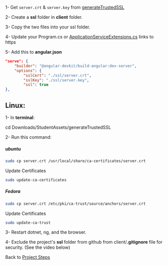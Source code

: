 1- Get `server.crt` & `server.key` from [generateTrustedSSL](obsidian://open?vault=Advance%20Class&file=Programming%2Fhelpers%2FgenerateTrustedSSL.zip)

2- Create a **ssl** folder in **client** folder.

3- Copy the two files into your ssl folder.

4- Update your Program.cs or [ApplicationServiceExtensions.cs](https://github.com/mrtabaa/hallboard/blob/master/api/Extensions/ApplicationServiceExtensions.cs) links to https

5- Add this to **angular.json**
```json
"serve": {
	"builder": "@angular-devkit/build-angular:dev-server",
	"options": {
		"sslCert": "./ssl/server.crt",
		"sslKey": "./ssl/server.key",
		"ssl": true
},
```

## Linux:

1- In **terminal**:

cd Downloads/StudentAssets/generateTrustedSSL

2- Run this command:

##### ubuntu
```bash
sudo cp server.crt /usr/local/share/ca-certificates/server.crt
```
Update Certificates
```bash
sudo update-ca-certificates
```
##### Fedora
```bash
sudo cp server.crt /etc/pki/ca-trust/source/anchors/server.crt
```
Update Certificates
```bash
sudo update-ca-trust
```

3- Restart dotnet, ng, and the browser.

4- Exclude the project's **ssl** folder from github from client/**.gitignore** file for security. (See the video below)

Back to [Project Steps](obsidian://open?vault=Advance%20Class&file=Programming%2F0%20-%20Project%20Steps)
